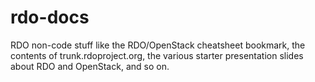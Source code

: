 # rdo-docs
RDO non-code stuff like the RDO/OpenStack cheatsheet bookmark, the contents of trunk.rdoproject.org, the various starter presentation slides about RDO and OpenStack, and so on.
